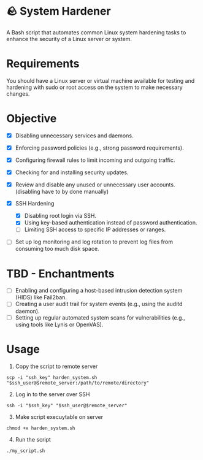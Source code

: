# 🪨 System Hardener

 A Bash script that automates common Linux system hardening tasks to enhance the security of a Linux server or system.

# Requirements
You should have a Linux server or virtual machine available for testing and hardening with sudo or root access on the system to make necessary changes.

 # Objective
 - [x] Disabling unnecessary services and daemons.
 - [x] Enforcing password policies (e.g., strong password requirements).
 - [x] Configuring firewall rules to limit incoming and outgoing traffic.
 - [x] Checking for and installing security updates.
 - [x] Review and disable any unused or unnecessary user accounts. (disabling have to by done manually)
 - [x] SSH Hardening
    - [x] Disabling root login via SSH.
    - [x] Using key-based authentication instead of password authentication.
    - [ ] Limiting SSH access to specific IP addresses or ranges.
- [ ] Set up log monitoring and log rotation to prevent log files from consuming too much disk space.


 # TBD - Enchantments
 - [ ] Enabling and configuring a host-based intrusion detection system (HIDS) like Fail2ban.
 - [ ] Creating a user audit trail for system events (e.g., using the auditd daemon).
 - [ ] Setting up regular automated system scans for vulnerabilities (e.g., using tools like Lynis or OpenVAS).

# Usage
1. Copy the script to remote server
```
scp -i "ssh_key" harden_system.sh "$ssh_user@$remote_server:/path/to/remote/directory"
```
2. Log in to the server over SSH
```
ssh -i "$ssh_key" "$ssh_user@$remote_server"
```
3. Make script execuytable on server
```
chmod +x harden_system.sh
```
4. Run the script
```
./my_script.sh
```